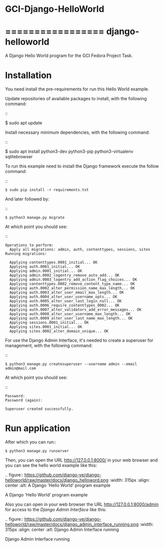 # GCI-Django-HelloWorld

=================
django-helloworld
=================

A Django Hello World program for the GCI Fedora Project Task.

Installation
============

You need install the pre-requirements for run this Hello World example.

Update repositories of available packages to install, with
the following command:

::

  $ sudo apt update

Install necessary minimum dependencies, with the following command:

::

  $ sudo apt install python3-dev python3-pip python3-virtualenv sqlitebrowser

To run this example need to install the Django
framework execute the follow command:

::

    $ sudo pip install -r requirements.txt

And later followed by:

::

    $ python3 manage.py migrate

At which point you should see:

::

    Operations to perform:
      Apply all migrations: admin, auth, contenttypes, sessions, sites
    Running migrations:

      Applying contenttypes.0001_initial... OK
      Applying auth.0001_initial... OK
      Applying admin.0001_initial... OK
      Applying admin.0002_logentry_remove_auto_add... OK
      Applying admin.0003_logentry_add_action_flag_choices... OK
      Applying contenttypes.0002_remove_content_type_name... OK
      Applying auth.0002_alter_permission_name_max_length... OK
      Applying auth.0003_alter_user_email_max_length... OK
      Applying auth.0004_alter_user_username_opts... OK
      Applying auth.0005_alter_user_last_login_null... OK
      Applying auth.0006_require_contenttypes_0002... OK
      Applying auth.0007_alter_validators_add_error_messages... OK
      Applying auth.0008_alter_user_username_max_length... OK
      Applying auth.0009_alter_user_last_name_max_length... OK
      Applying sessions.0001_initial... OK
      Applying sites.0001_initial... OK
      Applying sites.0002_alter_domain_unique... OK


For use the Django Admin Interface, it's needed to create a superuser 
for management, with the following command:

::

    $ python3 manage.py createsuperuser --username admin --email admin@mail.com

At which point you should see:

::

    Password:
    Password (again):

    Superuser created successfully.

Run application
===============

After which you can run::

    $ python3 manage.py runserver

Then, you can open the URL http://127.0.0.1:8000/ in your web browser and you can 
see the hello world example like this:

.. figure:: https://github.com/django-ve/django-helloworld/raw/master/docs/django_helloword.png
   :width: 315px
   :align: center
   :alt: A Django 'Hello World' program example

   A Django 'Hello World' program example

Also you can open in your web browser the URL http://127.0.0.1:8000/admin for access to 
the *Django Admin Interface* like this:

.. figure:: https://github.com/django-ve/django-helloworld/raw/master/docs/django_admin_interface_running.png
   :width: 315px
   :align: center
   :alt: Django Admin Interface running

   Django Admin Interface running
